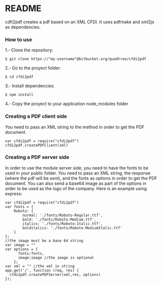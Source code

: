 # README #

cdfi2pdf creates a pdf based on an XML CFDI. It uses pdfmake and xml2js as dependencies.

### How  to use ###

1.- Clone the repository:

    $ git clone https://"my-username"@bitbucket.org/quadtree/cfdi2pdf

2.- Go to the proyect folder:

    $ cd cfdi2pdf

3.- Install dependencies:

    $ npm install

4.- Copy the proyect to your application node_modules folder

### Creating a PDF client side ###

You need to pass an XML string to the method in order to get the PDF document.

    var cfdi2pdf = require("cfdi2pdf")
    cfdi2pdf.createPDFClient(xml)

### Creating a PDF server side ###

In order to use the module server side, you need to have the fonts to be used in your public folder.
You need to pass an XML string, the response (where the pdf will be sent), and the fonts as options in order to get the PDF document.
You can also send a base64 image as part of the options in order to be used as the logo of the company.
Here is an example using express:

    var cfdi2pdf = require("cfdi2pdf")
    var fonts = {
	    Roboto: {
		    normal: './fonts/Roboto-Regular.ttf',
		    bold: './fonts/Roboto-Medium.ttf',
		    italics: './fonts/Roboto-Italic.ttf',
		    bolditalics: './fonts/Roboto-MediumItalic.ttf'
	    }
    };
    //the image must be a base 64 string
    var image = ""  
    var options = {
          fonts:fonts,
          image:image //the image is optional
        };
    var xml = "" //the xml in string  
    app.get('/', function (req, res) {
      cfdi2pdf.createPDFServer(xml,res, options)
    });

